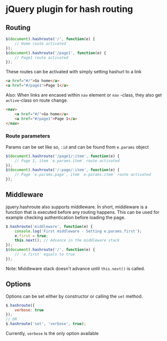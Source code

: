jQuery plugin for hash routing
========


## Routing
```javascript
$(document).hashroute('/', function(e) {
	// Home route activated
});
$(document).hashroute('/page1', function(e) {
	// Page1 route activated
});
```

These routes can be activated with simply setting hashurl to a link

```html
<a href="#/">Go home</a>
<a href="#/page1">Page 1</a>
```

Also: When links are encased within `nav` element or `nav` -class, they also get `active`-class on route change.

```html
<nav>
    <a href="#/">Go home</a>
    <a href="#/page1">Page 1</a>
</nav>
```

### Route parameters

Params can be set like so, `:id` and can be found from `e.params` object

```javascript
$(document).hashroute('/page1/:item', function(e) {
	// Page 1, item `e.params.item` route activated
});
$(document).hashroute('/:page/:item', function(e) {
	// Page `e.params.page`, item `e.params.item` route activated
});
```

## Middleware

jquery.hashroute also supports middleware. In short, middleware is a function that is executed before
any routing happens. This can be used for example checking authentication before loading the page.

```javascript
$.hashroute('middleware', function(e) {
	console.log('First middleware - Setting e.params.first');
	e.first = true;
	this.next(); // Advance in the middleware stack
});
$(document).hashroute('/', function(e) {
	// `e.first` equals to true
});
```

Note: Middleware stack doesn't advance until `this.next()` is called.


## Options

Options can be set either by constructor or calling the `set` method.

```javascript
$.hashroute({
	verbose: true
});
// OR
$.hashroute('set', 'verbose', true);
```

Currently, `verbose` is the only option available